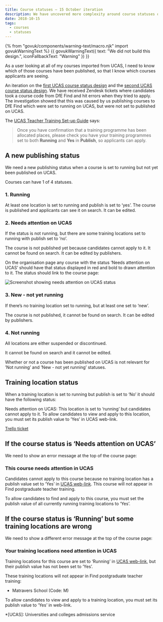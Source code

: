 ```yaml
---
title: Course statuses – 15 October iteration
description: We have uncovered more complexity around course statuses on UCAS
date: 2018-10-15
tags:
  - courses
  - statuses
---
```


{% from "govuk/components/warning-text/macro.njk" import govukWarningText %}
{{ govukWarningText({ text: "We did not build this design.", iconFallbackText: "Warning" }) }}

As a user looking at all of my courses imported from UCAS, I need to know which of those courses have been published, so that I know which courses applicants are seeing.

An iteration on the [first UCAS course status design](/publish-teacher-training-courses/ucas-course-status) and the [second UCAS course status design](/publish-teacher-training-courses/course-not-running). We have received Zendesk tickets where candidates took a course code from DfE Find and hit errors when they tried to apply. The investigation showed that this was caused by us publishing courses to DfE Find which were set to running on UCAS, but were not set to published on UCAS.

The [UCAS Teacher Training Set-up Guide](https://www.ucas.com/file/115581/download?token=mv-G6P53) says:

> Once you have confirmation that a training programme has been allocated places, please check you have your training programmes set to both **Running** and **Yes** in **Publish**, so applicants can apply.

## A new publishing status

We need a new publishing status when a course is set to running but not yet been published on UCAS.

Courses can have 1 of 4 statuses.

### 1\. Running

At least one location is set to running and publish is set to ‘yes’. The course is published and applicants can see it on search. It can be edited.

### 2\. Needs attention on UCAS

If the status is not running, but there are some training locations set to running with publish set to ‘no’.

The course is not published yet because candidates cannot apply to it. It cannot be found on search. It can be edited by publishers.

On the organisation page any course with the status ‘Needs attention on UCAS’ should have that status displayed in red and bold to drawn attention to it. The status should link to the course page:

![Screenshot showing needs attention on UCAS status](/publish-teacher-training-courses/needs-attention-status.png)

### 3\. New - not yet running

If there’s no training location set to running, but at least one set to ‘new’.

The course is not published, it cannot be found on search. It can be edited by publishers.

### 4\. Not running

All locations are either suspended or discontinued.

It cannot be found on search and it cannot be edited.

Whether or not a course has been published on UCAS is not relevant for ’Not running’ and ’New - not yet running’ statuses.

## Training location status

When a training location is set to running but publish is set to ‘No’ it should have the following status:

Needs attention on UCAS: This location is set to ‘running’ but candidates cannot apply to it. To allow candidates to view and apply to this location, you must set its publish value to ‘Yes’ in UCAS web-link.

[Trello ticket](https://trello.com/c/sXUxUwyL/479-ucas-unpublished-courses-appearing-on-search-showing-incorrectly-on-publish)

## If the course status is ‘Needs attention on UCAS’

We need to show an error message at the top of the course page:

### This course needs attention in UCAS

Candidates cannot apply to this course because no training location has a publish value set to ‘Yes’ in [UCAS web-link](https://www.ucas.com/sign-web-link). This course will not appear in Find postgraduate teacher training.

To allow candidates to find and apply to this course, you must set the publish value of all currently running training locations to ‘Yes’.

## If the course status is ‘Running’ but some training locations are wrong

We need to show a different error message at the top of the course page:

### Your training locations need attention in UCAS

Training locations for this course are set to ‘Running’ in [UCAS web-link](https://www.ucas.com/sign-web-link), but their publish value has not been set to ‘Yes’.

These training locations will not appear in Find postgraduate teacher training:

- Matravers School (Code: M)

To allow candidates to view and apply to a training location, you must set its publish value to ‘Yes’ in web-link.

*[UCAS]: Universities and colleges admissions service
